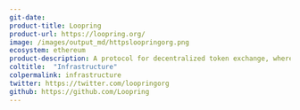 ```yaml
---
git-date: 
product-title: Loopring
product-url: https://loopring.org/
image: /images/output_md/httpsloopringorg.png
ecosystem: ethereum
product-description: A protocol for decentralized token exchange, where traders have complete and total control of their crypto-assets. [Intreview with Daniel Wang, founder of Loopring Foundation](/loopring-protocol).
coltitle:  "Infrastructure"
colpermalink: infrastructure
twitter: https://twitter.com/loopringorg
github: https://github.com/Loopring
---
```

